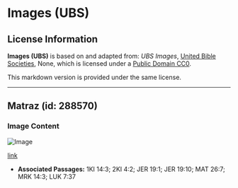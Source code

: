 # Images (UBS)

## License Information

**Images (UBS)** is based on and adapted from: _UBS Images_, [United Bible Societies](https://unitedbiblesocieties.org/), None, which is licensed under a [Public Domain CC0](https://creativecommons.org/public-domain/cc0/).

This markdown version is provided under the same license.



--------------------------------

## Matraz (id: 288570)

### Image Content

![Image](https://cdn.aquifer.bible/aquifer-content/resources/Media/WEB-0490_flask.jpg)

[link](https://cdn.aquifer.bible/aquifer-content/resources/Media/WEB-0490_flask.jpg)

* **Associated Passages:** 1KI 14:3; 2KI 4:2; JER 19:1; JER 19:10; MAT 26:7; MRK 14:3; LUK 7:37

